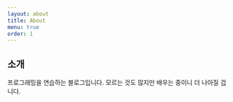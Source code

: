 ```yaml
---
layout: about
title: About
menu: true
order: 1
---
```


## 소개

프로그래밍을 연습하는 블로그입니다.
모르는 것도 많지만 배우는 중이니 더 나아질 겁니다.
